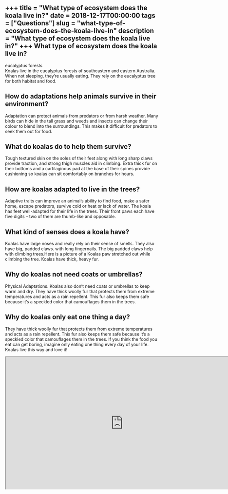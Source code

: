 +++
title = "What type of ecosystem does the koala live in?"
date = 2018-12-17T00:00:00
tags = ["Questions"]
slug = "what-type-of-ecosystem-does-the-koala-live-in"
description = "What type of ecosystem does the koala live in?"
+++
What type of ecosystem does the koala live in?
----------------------------------------------

eucalyptus forests  
Koalas live in the eucalyptus forests of southeastern and eastern Australia. When not sleeping, they’re usually eating. They rely on the eucalyptus tree for both habitat and food.

How do adaptations help animals survive in their environment?
-------------------------------------------------------------

Adaptation can protect animals from predators or from harsh weather. Many birds can hide in the tall grass and weeds and insects can change their colour to blend into the surroundings. This makes it difficult for predators to seek them out for food.

What do koalas do to help them survive?
---------------------------------------

Tough textured skin on the soles of their feet along with long sharp claws provide traction, and strong thigh muscles aid in climbing. Extra thick fur on their bottoms and a cartilaginous pad at the base of their spines provide cushioning so koalas can sit comfortably on branches for hours.

How are koalas adapted to live in the trees?
--------------------------------------------

Adaptive traits can improve an animal’s ability to find food, make a safer home, escape predators, survive cold or heat or lack of water. The koala has feet well-adapted for their life in the trees. Their front paws each have five digits – two of them are thumb-like and opposable.

What kind of senses does a koala have?
--------------------------------------

Koalas have large noses and really rely on their sense of smells. They also have big, padded claws. with long fingernails. The big padded claws help with climbing trees.Here is a picture of a Koalas paw stretched out while climbing the tree. Koalas have thick, heavy fur.

Why do koalas not need coats or umbrellas?
------------------------------------------

Physical Adaptations. Koalas also don’t need coats or umbrellas to keep warm and dry. They have thick woolly fur that protects them from extreme temperatures and acts as a rain repellent. This fur also keeps them safe because it’s a speckled color that camouflages them in the trees.

Why do koalas only eat one thing a day?
---------------------------------------

They have thick woolly fur that protects them from extreme temperatures and acts as a rain repellent. This fur also keeps them safe because it’s a speckled color that camouflages them in the trees. If you think the food you eat can get boring, imagine only eating one thing every day of your life. Koalas live this way and love it!

<iframe allow="accelerometer; autoplay; clipboard-write; encrypted-media; gyroscope; picture-in-picture" allowfullscreen="" class="__youtube_prefs__  epyt-is-override  no-lazyload" data-no-lazy="1" data-origheight="433" data-origwidth="770" data-skipgform_ajax_framebjll="" height="433" id="_ytid_74881" loading="lazy" src="https://www.youtube.com/embed/n3OWsRFtTeI?enablejsapi=1&autoplay=0&cc_load_policy=0&cc_lang_pref=&iv_load_policy=1&loop=0&modestbranding=0&rel=1&fs=1&playsinline=0&autohide=2&theme=dark&color=red&controls=1&" title="YouTube player" width="770"></iframe>